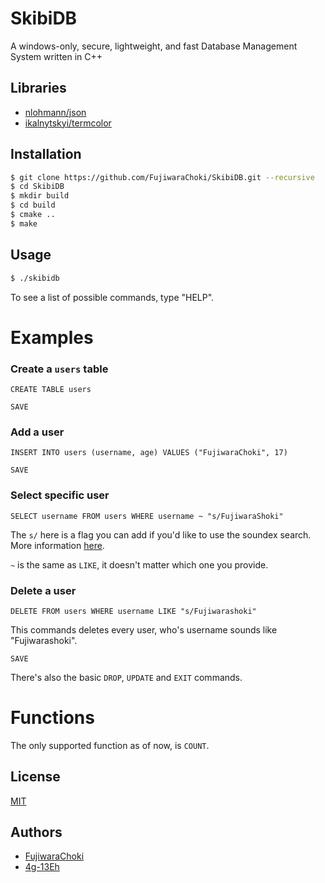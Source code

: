 # SkibiDB

A windows-only, secure, lightweight, and fast Database Management System written in C++

## Libraries

- [nlohmann/json](https://github.com/nlohmann/json)
- [ikalnytskyi/termcolor](https://github.com/ikalnytskyi/termcolor)

## Installation

```bash
$ git clone https://github.com/FujiwaraChoki/SkibiDB.git --recursive
$ cd SkibiDB
$ mkdir build
$ cd build
$ cmake ..
$ make
```

## Usage

```bash
$ ./skibidb
```

To see a list of possible commands, type "HELP".

# Examples

### Create a `users` table

`CREATE TABLE users`

`SAVE`

### Add a user

`INSERT INTO users (username, age) VALUES ("FujiwaraChoki", 17)`

`SAVE`

### Select specific user

`SELECT username FROM users WHERE username ~ "s/FujiwaraShoki"`

The `s/` here is a flag you can add if you'd like to use the soundex search. More information [here](https://en.wikipedia.org/wiki/Soundex).

`~` is the same as `LIKE`, it doesn't matter which one you provide.

### Delete a user

`DELETE FROM users WHERE username LIKE "s/Fujiwarashoki"`

This commands deletes every user, who's username sounds like "Fujiwarashoki".

`SAVE`

There's also the basic `DROP`, `UPDATE` and `EXIT` commands.

# Functions

The only supported function as of now, is `COUNT`.

## License

[MIT](LICENSE)

## Authors

- [FujiwaraChoki](https://github.com/FujiwaraChoki)
- [4g-13Eh](https://github.com/4g-13Eh)
